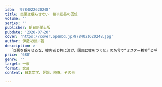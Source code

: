 ```yaml
---
isbn: '9784022620248'
title: 巨悪は眠らせない　検事総長の回想
volume: ''
series: ''
publisher: 朝日新聞出版
pubdate: '2020-07-20'
cover: 'https://cover.openbd.jp/9784022620248.jpg'
author: 伊藤栄樹／著
description: >-
  「巨悪を眠らせるな、被害者と共に泣け、国民に嘘をつくな」の名言で“ミスター検察”と呼ばれた検事がいた。第32代検事総長・伊藤栄樹である。伊藤は造船疑獄事件、売春汚職事件、ダグラス・グラマン事件、そしてロッキード事件など戦後日本を代表する重大事件を担当した。文字通り“巨悪との戦い”に人生をかけた著者が、知られざる捜査秘話を明らかにした回想録を緊急復刻する。
price: '680'
genre: ''
target: 一般
format: 文庫
content: 日本文学、評論、随筆、その他

---
```

